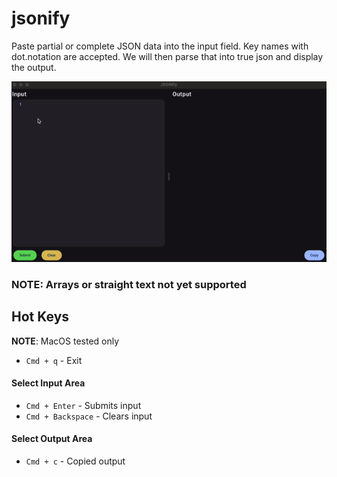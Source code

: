 # jsonify

Paste partial or complete JSON data into the input field.  Key names with dot.notation are accepted.  We will then 
parse that into true json and display the output.

![Demo Gif](static/demo.gif)

### NOTE: Arrays or straight text not yet supported

## Hot Keys
**NOTE**: MacOS tested only
- `Cmd + q` - Exit

#### Select Input Area
- `Cmd + Enter` - Submits input
- `Cmd + Backspace` - Clears input

#### Select Output Area
- `Cmd + c` - Copied output
